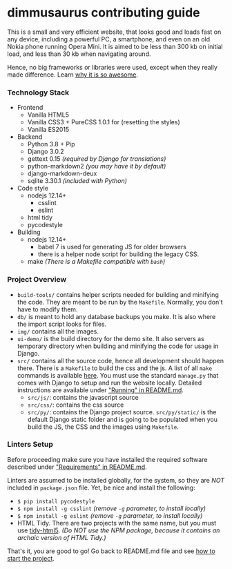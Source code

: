 # dimmusaurus contributing guide

This is a small and very efficient website, that looks good and loads fast on any device, including a powerful PC, a smartphone, and even on an old Nokia phone running Opera Mini. It is aimed to be less than 300 kb on initial load, and less than 30 kb when navigating around.

Hence, no big frameworks or libraries were used, except when they really made difference. Learn [why it is so awesome](https://idlewords.com/talks/website_obesity.htm).

### Technology Stack
* Frontend
  * Vanilla HTML5
  * Vanilla CSS3 + PureCSS 1.0.1 for (resetting the styles)
  * Vanilla ES2015
* Backend
  * Python 3.8 + Pip
  * Django 3.0.2
  * gettext 0.15 _(required by Django for translations)_
  * python-markdown2 _(you may have it by default)_
  * django-markdown-deux
  * sqlite 3.30.1 _(included with Python)_
* Code style
  * nodejs 12.14+
    * csslint
    * eslint
  * html tidy
  * pycodestyle
* Building
  * nodejs 12.14+
    * babel 7 is used for generating JS for older browsers
    * there is a helper node script for building the legacy CSS.
  * make _(There is a Makefile compatible with `bash`)_

### Project Overview
 * `build-tools/` contains helper scripts needed for building and minifying the code. They are meant to be run by the `Makefile`. Normally, you don't have to modify them.
 * `db/` is meant to hold any database backups you make. It is also where the import script looks for files.
 * `img/` contains all the images.
 * `ui-demo/` is the build directory for the demo site. It also servers as temporary directory when building and minifying the code for usage in Django.
 * `src/` contains all the source code, hence all development should happen there. There is a `Makefile` to build the css and the js. A list of all `make` commands is available [here](README.md#available-make-commands). You must use the standard `manage.py` that comes with Django to setup and run the website locally. Detailed instructions are available under ["Running" in README.md](README.md#running).
   * `src/js/`: contains the javascript source
   * `src/css/`: contains the css source
   * `src/py/`: contains the Django project source. `src/py/static/` is the default Django static folder and is going to be populated when you build the JS, the CSS and the images using `Makefile`.

### Linters Setup
Before proceeding make sure you have installed the required software described under ["Requirements" in README.md](README.md#requirements).

Linters are assumed to be installed globally, for the system, so they are _NOT_ included in `package.json` file. Yet, be nice and install the following:
* `$ pip install pycodestyle`
* `$ npm install -g csslint` _(remove `-g` parameter, to install locally)_
* `$ npm install -g eslint` _(remove `-g` parameter, to install locally)_
* HTML Tidy. There are two projects with the same name, but you must use [tidy-html5](https://github.com/htacg/tidy-html5/). _(Do NOT use the NPM package, because it contains an archaic version of HTML Tidy.)_

That's it, you are good to go! Go back to README.md file and see [how to start the project](README.md#running).
